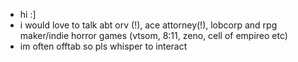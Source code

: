 * hi :]
* i would love to talk abt orv (!), ace attorney(!), lobcorp and rpg maker/indie horror games (vtsom, 8:11, zeno, cell of empireo etc)
* im often offtab so pls whisper to interact
